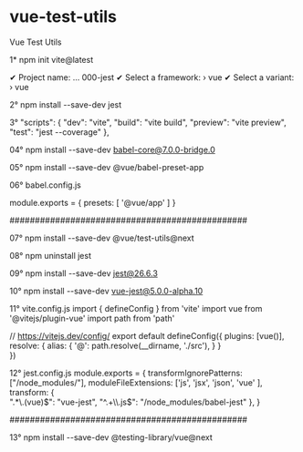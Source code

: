 # vue-test-utils
Vue Test Utils

1* npm init vite@latest

✔ Project name: … 000-jest
✔ Select a framework: › vue
✔ Select a variant: › vue

2° npm install --save-dev jest

3°  "scripts": {
    "dev": "vite",
    "build": "vite build",
    "preview": "vite preview",
    "test": "jest --coverage"
  },
  
04° npm install --save-dev babel-core@7.0.0-bridge.0

05° npm install --save-dev @vue/babel-preset-app

06° babel.config.js

module.exports = {
  presets: [
            '@vue/app'
  ]
}


###############################################

07° npm install --save-dev @vue/test-utils@next

08° npm uninstall jest

09° npm install --save-dev jest@26.6.3

10° npm install --save-dev vue-jest@5.0.0-alpha.10

11° vite.config.js
import { defineConfig } from 'vite'
import vue from '@vitejs/plugin-vue'
import path from 'path'

// https://vitejs.dev/config/
export default defineConfig({
  plugins: [vue()],
  resolve: {
    alias: {
      '@': path.resolve(__dirname, './src'),
    }
  }  
})

12° jest.config.js
module.exports = {
  transformIgnorePatterns: ["/node_modules/"],
  moduleFileExtensions: ['js', 'jsx', 'json', 'vue' ],
  transform: {    
    ".*\\.(vue)$": "vue-jest",
    "^.+\\.js$": "<rootDir>/node_modules/babel-jest"
  },
}

###############################################

13° npm install --save-dev @testing-library/vue@next
